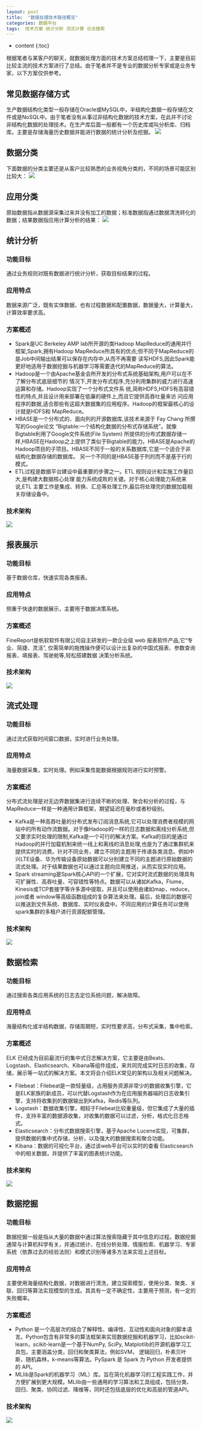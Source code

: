 ```yaml
---
layout: post
title:  "数据处理技术路径概览"
categories: 数据平台
tags:  技术方案 统计分析 流式计算 日志搜索  
---
```


* content
{:toc}

根据笔者与某客户的聊天，就数据处理方面的技术方案总结梳理一下，主要是目前比较主流的技术方案进行了总结。由于笔者并不是专业的数据分析专家或是业务专家，以下方案仅供参考。

## 常见数据存储方式
生产数据结构化类型一般存储在Oracle或MySQL中，半结构化数据一般存储在文件或是NoSQL中。由于笔者没有从事过非结构化数据的技术方案，在此并不讨论非结构化数据的处理技术。在生产库后面一般都有一个历史库或叫分析库、归档库。主要是存储海量历史数据并能进行数据的统计分析及挖掘。
![](https://raw.githubusercontent.com/shockw/shockw.github.io/master/img/20180722/1.png)

## 数据分类
下面数据的分类主要还是从客户比较熟悉的业务视角分类的，不同的场景可能区别比较大：
![](https://raw.githubusercontent.com/shockw/shockw.github.io/master/img/20180722/2.png)

## 应用分类
原始数据指从数据源采集过来并没有加工的数据；标准数据指通过数据清洗转化的数据；结果数据指应用计算分析的结果：
![](https://raw.githubusercontent.com/shockw/shockw.github.io/master/img/20180722/3.png)

## 统计分析
### 功能目标
通过业务规则对既有数据进行统计分析，获取目标结果的过程。

### 应用特点
数据来源广泛，既有实体数据、也有过程数据和配置数据，数据量大，计算量大，计算效率要求高。

### 方案概述
* Spark是UC Berkeley AMP lab所开源的类Hadoop MapReduce的通用并行框架,Spark,拥有Hadoop MapReduce所具有的优点;但不同于MapReduce的是Job中间输出结果可以保存在内存中,从而不再需要 读写HDFS,因此Spark能更好地适用于数据挖掘与机器学习等需要迭代的MapReduce的算法。
* Hadoop是一个由Apache基金会所开发的分布式系统基础架构,用户可以在不了解分布式底层细节的 情况下,开发分布式程序,充分利用集群的威力进行高速运算和存储。Hadoop实现了一个分布式文件系 统,简称HDFS,HDFS有高容错性的特点,并且设计用来部署在低廉的硬件上,而且它提供高吞吐量来访 问应用程序的数据,适合那些有这超大数据集的应用程序。Hadoop的框架最核心的设计就是HDFS和 MapReduce。
* HBASE是一个分布式的、面向列的开源数据库,该技术来源于 Fay Chang 所撰写的Google论文 “Bigtable:一个结构化数据的分布式存储系统”。就像Bigtable利用了Google文件系统(File System) 所提供的分布式数据存储一样,HBASE在Hadoop之上提供了类似于Bigtable的能力。HBASE是Apache的 Hadoop项目的子项目。HBASE不同于一般的关系数据库,它是一个适合于非结构化数据存储的数据库。 另一个不同的是HBASE基于列的而不是基于行的模式。
* ETL过程是数据平台建设中最重要的步骤之一。ETL 规则设计和实施工作量巨大,是构建大数据核心处理 能力系统成败的关键。对于核心处理能力系统来说,ETL 主要工作是集成、转换、汇总等处理工作,最后将处理完的数据加载相关存储设备中。

### 技术架构
![](https://raw.githubusercontent.com/shockw/shockw.github.io/master/img/20180722/4.png)

## 报表展示
### 功能目标
基于数据仓库，快速实现各类报表。

### 应用特点
侧重于快速的数据展示，主要用于数据决策系统。

### 方案概述
FineReport是帆软软件有限公司自主研发的一款企业级 web 报表软件产品,它“专业、简捷、灵活”, 仅需简单的拖拽操作便可以设计出复杂的中国式报表、参数查询报表、填报表、驾驶舱等,轻松搭建数据 决策分析系统。

### 技术架构
![](https://raw.githubusercontent.com/shockw/shockw.github.io/master/img/20180722/5.png)

## 流式处理
### 功能目标
通过流式获取时间窗口数据，实时进行业务处理。

### 应用特点
海量数据采集，实时处理。例如采集性能数据根据规则进行实时预警。

### 方案概述
分布式流处理是对无边界数据集进行连续不断的处理、聚合和分析的过程，与MapReduce一样是一种通用计算框架，期望延迟在毫秒或者秒级别。
* Kafka是一种高吞吐量的分布式发布订阅消息系统,它可以处理消费者规模的网站中的所有动作流数据。对于像Hadoop的一样的日志数据和离线分析系统,但又要求实时处理的限制,Kafka是一个可行的解决方案。Kafka的目的是通过Hadoop的并行加载机制来统一线上和离线的消息处理,也是为了通过集群机来提供实时的消费。针对不同业务，建立不同的主题用于传递各类消息。例如中兴LTE设备、华为传输设备原始数据可以分别建立不同的主题进行原始数据的流式处理。对于结果数据也可以通过主题向应用推送，从而实现实时应用。
* Spark streaming是Spark核心API的一个扩展，它对实时流式数据的处理具有可扩展性、高吞吐量、可容错性等特点。数据可以从诸如Kafka，Flume，Kinesis或TCP套接字等许多源中提取，并且可以使用由诸如map，reduce，join或者 window等高级函数组成的复杂算法来处理。最后，处理后的数据可以推送到文件系统、数据库、实时仪表盘中。不同应用的计算任务可以使用spark集群的多租户进行资源配额管理。

### 技术架构
![](https://raw.githubusercontent.com/shockw/shockw.github.io/master/img/20180722/5.png)

## 数据检索
### 功能目标
通过搜索各类应用系统的日志去定位系统问题，解决故障。

### 应用特点
海量结构化或半结构数据，存储周期短，实时性要求高，分布式采集，集中检索。

### 方案概述
ELK 已经成为目前最流行的集中式日志解决方案，它主要是由Beats、Logstash、Elasticsearch、Kibana等组件组成，来共同完成实时日志的收集，存储，展示等一站式的解决方案。本文将会介绍ELK常见的架构以及相关问题解决。
* Filebeat：Filebeat是一款轻量级，占用服务资源非常少的数据收集引擎，它是ELK家族的新成员，可以代替Logstash作为在应用服务器端的日志收集引擎，支持将收集到的数据输出到Kafka，Redis等队列。
* Logstash：数据收集引擎，相较于Filebeat比较重量级，但它集成了大量的插件，支持丰富的数据源收集，对收集的数据可以过滤，分析，格式化日志格式。
* Elasticsearch：分布式数据搜索引擎，基于Apache Lucene实现，可集群，提供数据的集中式存储，分析，以及强大的数据搜索和聚合功能。
* Kibana：数据的可视化平台，通过该web平台可以实时的查看 Elasticsearch 中的相关数据，并提供了丰富的图表统计功能。

### 技术架构
![](https://raw.githubusercontent.com/shockw/shockw.github.io/master/img/20180722/6.png)

## 数据挖掘
### 功能目标
数据挖掘一般是指从大量的数据中通过算法搜索隐藏于其中信息的过程。数据挖掘通常与计算机科学有关，并通过统计、在线分析处理、情报检索、机器学习、专家系统（依靠过去的经验法则）和模式识别等诸多方法来实现上述目标。

### 应用特点
主要使用海量结构化数据，对数据进行清洗，建立探索模型，使用分类、聚类、关联、回归等算法实现模型的生成。其具有一定不确定性，主要用于预测，有一定的失败概率。

### 方案概述
* Python 是一个高层次的结合了解释性、编译性、互动性和面向对象的脚本语言。Python包含有非常多的算法框架来实现数据挖掘和机器学习，比如scikit-learn，scikit-learn是一个基于NumPy, SciPy, Matplotlib的开源机器学习工具包，主要涵盖分类，回归和聚类算法，例如SVM， 逻辑回归，朴素贝叶斯，随机森林，k-means等算法。PySpark 是 Spark 为 Python 开发者提供的 API。
* MLlib是Spark的机器学习（ML）库。旨在简化机器学习的工程实践工作，并方便扩展到更大规模。MLlib由一些通用的学习算法和工具组成，包括分类、回归、聚类、协同过滤、降维等，同时还包括底层的优化和高层的管道API。

### 技术架构
![](https://raw.githubusercontent.com/shockw/shockw.github.io/master/img/20180722/7.png)